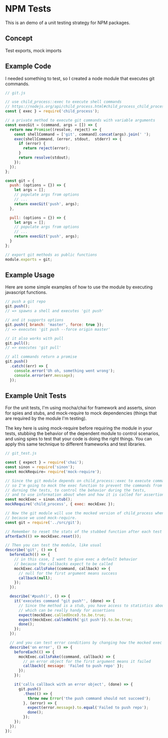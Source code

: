 # NPM Tests

This is an demo of a unit testing strategy for NPM packages.

## Concept

Test exports, mock imports

## Example Code

I needed something to test, so I created a node module that executes git commands.

```javascript
// git.js

// use child_process::exec to execute shell commands
// https://nodejs.org/api/child_process.html#child_process_child_process_exec_command_options_callback
const { exec } = require('child_process');

// a private method to execute git commands with variable arguments
const execGit = (command, args = []) => {
  return new Promise((resolve, reject) => {
    const shellCommand = ['git', command].concat(args).join(' ');
    exec(shellCommand, (error, stdout,  stderr) => {
      if (error) {
        return reject(error);
      }
      return resolve(stdout);
    });
  });
};

const git = {
  push: (options = {}) => {
    let args = [];
    // populate args from options
    // ...
    return execGit('push', args);
  },

  pull: (options = {}) => {
    let args = [];
    // populate args from options
    // ...
    return execGit('push', args);
  }
};

// export git methods as public functions
module.exports = git;
```

## Example Usage

Here are some simple examples of how to use the module by executing javascript functions.

```javascript
// push a git repo
git.push();
// => spawns a shell and executes 'git push'

// and it supports options
git.push({ branch: 'master', force: true });
// => executes 'git push --force origin master'

// it also works with pull
git.pull();
// => executes 'git pull'

// all commands return a promise
git.push()
  .catch((err) => {
    console.error('Uh oh, something went wrong');
    console.error(err.message);
  });
```


## Example Unit Tests

For the unit tests, I'm using mocha/chai for framework and asserts, sinon for spies and stubs, and mock-require to mock dependencies (things that are required by the module I'm testing).

The key here is using mock-require before requiring the module in your tests, stubbing the behavior of the dependent module to control scenarios, and using spies to test that your code is doing the right things.  You can apply this same technique to different frameworks and test libraries.

```javascript
// git_test.js

const { expect } = require('chai');
const sinon = require('sinon');
const mockRequire= require('mock-require');

// Since the git module depends on child_process::exec to execute commands,
// so I'm going to mock the exec function to prevent the commands from running
// durning the tests, to control the behavior during the tests,
// and to use information about when and how it is called for assertions.
const mockExec = sinon.stub();
mockRequire('child_process', { exec: mockExec });

// Now the git module will use the mocked version of child_process when it loads
// because we used mock-require.
const git = require('../src/git');

// Remember to reset the stats of the stubbed function after each test
afterEach(() => mockExec.reset());

// Then you can test the module, like usual
describe('git', () => {
  beforeEach(() => {
    // in this case, I want to give exec a default behavior
    // because the callbacks expect to be called
    mockExec.callsFake((command, callback) => {
      // null for the first argument means success
      callback(null);
    });
  });

  describe('#push()', () => {
    it('executes command "git push"', (done) => {
      // Since the method is a stub, you have access to statistics about how it was called
      // which can be really handy for assertions
      expect(mockExec.calledOnce).to.be.true;
      expect(mockExec.calledWith('git push')).to.be.true;
      done();
    });
  });

  // and you can test error conditions by changing how the mocked exec function calls the callback
  describe('on error', () => {
    beforeEach(() => {
      mockExec.callsFake((command, callback) => {
        // an error object for the first argument means it failed
        callback({ message: 'Failed to push repo' });
      });
    });

    it('calls callback with an error object', (done) => {
      git.push()
        .then(() => {
          throw new Error('the push command should not succeed');
        }, (error) => {
          expect(error.message).to.equal('Failed to push repo');
          done();
        });
    });
  });
});
```
